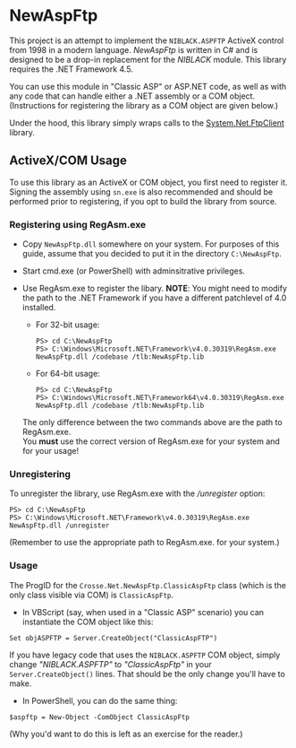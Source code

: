 ﻿# NewAspFtp

This project is an attempt to implement the `NIBLACK.ASPFTP` ActiveX control
from 1998 in a modern language.  *NewAspFtp* is written in C# and is designed
to be a drop-in replacement for the *NIBLACK* module.  This library requires
the .NET Framework 4.5.

You can use this module in "Classic ASP" or ASP.NET code, as well as with any
code that can handle either a .NET assembly or a COM object.  (Instructions for
registering the library as a COM object are given below.)

Under the hood, this library simply wraps calls to the
[System.Net.FtpClient](https://netftp.codeplex.com/) library.

## ActiveX/COM Usage

To use this library as an ActiveX or COM object, you first need to register it.
Signing the assembly using `sn.exe` is also recommended and should be performed
prior to registering, if you opt to build the library from source.

### Registering using RegAsm.exe
* Copy `NewAspFtp.dll` somewhere on your system.  For purposes of this guide,
    assume that you decided to put it in the directory `C:\NewAspFtp`.
* Start cmd.exe (or PowerShell) with adminsitrative privileges.
* Use RegAsm.exe to register the libary.  **NOTE**:  You might need to modify
  the path to the .NET Framework if you have a different patchlevel of 4.0 installed.

  * For 32-bit usage:
	```
    PS> cd C:\NewAspFtp
    PS> C:\Windows\Microsoft.NET\Framework\v4.0.30319\RegAsm.exe NewAspFtp.dll /codebase /tlb:NewAspFtp.lib
	```

  * For 64-bit usage:
	```
    PS> cd C:\NewAspFtp
    PS> C:\Windows\Microsoft.NET\Framework64\v4.0.30319\RegAsm.exe NewAspFtp.dll /codebase /tlb:NewAspFtp.lib
	```

  The only difference between the two commands above are the path to RegAsm.exe.  
  You **must** use the correct version of RegAsm.exe for your system and for your usage!

### Unregistering

To unregister the library, use RegAsm.exe with the */unregister* option:

```
PS> cd C:\NewAspFtp
PS> C:\Windows\Microsoft.NET\Framework\v4.0.30319\RegAsm.exe NewAspFtp.dll /unregister
```

(Remember to use the appropriate path to RegAsm.exe. for your system.)

### Usage

The ProgID for the `Crosse.Net.NewAspFtp.ClassicAspFtp` class (which is the only class
visible via COM) is `ClassicAspFtp`.

* In VBScript (say, when used in a "Classic ASP" scenario) you can instantiate the
COM object like this:

 ```
 Set objASPFTP = Server.CreateObject("ClassicAspFTP")
 ```
 
 If you have legacy code that uses the `NIBLACK.ASPFTP` COM object, simply change
 *"NIBLACK.ASPFTP"* to *"ClassicAspFtp"* in your `Server.CreateObject()` lines.  That should
 be the only change you'll have to make.
 

* In PowerShell, you can do the same thing:

 ```
 $aspftp = New-Object -ComObject ClassicAspFtp
 ```
 
 (Why you'd want to do this is left as an exercise for the reader.)
